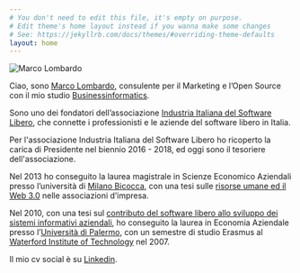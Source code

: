 ```yaml
---
# You don't need to edit this file, it's empty on purpose.
# Edit theme's home layout instead if you wanna make some changes
# See: https://jekyllrb.com/docs/themes/#overriding-theme-defaults
layout: home
---
```


![Marco Lombardo](https://raw.githubusercontent.com/marcofromsicily/blog/master/images/marco.jpg)

Ciao, sono [Marco Lombardo](http://www.marcolombardo.com/), consulente per il Marketing e l’Open Source con il mio studio [Businessinformatics](https://www.businessinformatics.it/).

Sono uno dei fondatori dell’associazione [Industria Italiana del Software Libero](https://www.industriasoftwarelibero.it/), che connette i professionisti e le aziende del software libero in Italia.

Per l'associazione Industria Italiana del Software Libero ho ricoperto la carica di Presidente nel biennio 2016 - 2018, ed oggi sono il tesoriere dell'associazione.

Nel 2013 ho conseguito la laurea magistrale in Scienze Economico Aziendali presso l’università di [Milano Bicocca](https://www.unimib.it/), con una tesi sulle [risorse umane ed il Web 3.0](https://www.slideshare.net/marcofromsicily/le-risorse-umane-ed-il-web-30-nelle-associazioni-dimpresa) nelle associazioni d’impresa.

Nel 2010, con una tesi sul [contributo del software libero allo sviluppo dei sistemi informativi aziendali](https://www.slideshare.net/marcofromsicily/tesi-11786785?related=1), ho conseguito la laurea in Economia Aziendale presso l’[Università di Palermo](http://www.unipa.it/), con un semestre di studio Erasmus al [Waterford Institute of Technology](https://www.wit.ie/) nel 2007.

Il mio cv social  è su [Linkedin](https://www.linkedin.com/in/marcofromsicily/).
